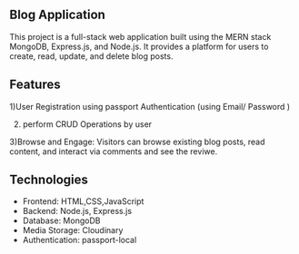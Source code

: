
## Blog Application
This project is a full-stack web application built using the MERN stack  MongoDB, Express.js,  and Node.js. It provides a platform for users to create, read, update, and delete blog posts.


## Features

1)User Registration using passport  Authentication (using Email/ Password )

2) perform CRUD Operations by user
  
  3)Browse and Engage: Visitors can browse existing blog posts, read content, and interact via comments and see the reviwe.



## Technologies
* Frontend: HTML,CSS,JavaScript
* Backend: Node.js, Express.js
* Database: MongoDB
* Media Storage: Cloudinary
* Authentication: passport-local